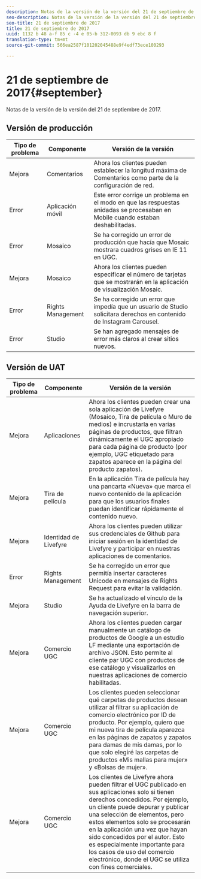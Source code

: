 ```yaml
---
description: Notas de la versión de la versión del 21 de septiembre de 2017.
seo-description: Notas de la versión de la versión del 21 de septiembre de 2017.
seo-title: 21 de septiembre de 2017
title: 21 de septiembre de 2017
uuid: 1132 b 48 a-f 85 c -4 e 05-b 312-0093 db 9 ebc 8 f
translation-type: tm+mt
source-git-commit: 566ea2587f101202045488e9f4edf73ece100293

---
```



# 21 de septiembre de 2017{#september}

Notas de la versión de la versión del 21 de septiembre de 2017.

## Versión de producción

| **Tipo de problema** | **Componente** | **Versión de la versión** |
|---|---|---|
| Mejora | Comentarios | Ahora los clientes pueden establecer la longitud máxima de Comentarios como parte de la configuración de red. |
| Error | Aplicación móvil | Este error corrige un problema en el modo en que las respuestas anidadas se procesaban en Mobile cuando estaban deshabilitadas. |
| Error | Mosaico | Se ha corregido un error de producción que hacía que Mosaic mostrara cuadros grises en IE 11 en UGC. |
| Mejora | Mosaico | Ahora los clientes pueden especificar el número de tarjetas que se mostrarán en la aplicación de visualización Mosaic. |
| Error | Rights Management | Se ha corregido un error que impedía que un usuario de Studio solicitara derechos en contenido de Instagram Carousel. |
| Error | Studio | Se han agregado mensajes de error más claros al crear sitios nuevos. |

## Versión de UAT

| **Tipo de problema** | **Componente** | **Versión de la versión** |
|---|---|---|
| Mejora | Aplicaciones | Ahora los clientes pueden crear una sola aplicación de Livefyre (Mosaico, Tira de película o Muro de medios) e incrustarla en varias páginas de productos, que filtran dinámicamente el UGC apropiado para cada página de producto (por ejemplo, UGC etiquetado para zapatos aparece en la página del producto zapatos). |
| Mejora | Tira de película | En la aplicación Tira de película hay una pancarta «Nueva» que marca el nuevo contenido de la aplicación para que los usuarios finales puedan identificar rápidamente el contenido nuevo. |
| Mejora | Identidad de Livefyre | Ahora los clientes pueden utilizar sus credenciales de Github para iniciar sesión en la identidad de Livefyre y participar en nuestras aplicaciones de comentarios. |
| Error | Rights Management | Se ha corregido un error que permitía insertar caracteres Unicode en mensajes de Rights Request para evitar la validación. |
| Mejora | Studio | Se ha actualizado el vínculo de la Ayuda de Livefyre en la barra de navegación superior. |
| Mejora | Comercio UGC | Ahora los clientes pueden cargar manualmente un catálogo de productos de Google a un estudio LF mediante una exportación de archivo JSON. Esto permite al cliente par UGC con productos de ese catálogo y visualizarlos en nuestras aplicaciones de comercio habilitadas. |
| Mejora | Comercio UGC | Los clientes pueden seleccionar qué carpetas de productos desean utilizar al filtrar su aplicación de comercio electrónico por ID de producto. Por ejemplo, quiero que mi nueva tira de película aparezca en las páginas de zapatos y zapatos para damas de mis damas, por lo que solo elegiré las carpetas de productos «Mis mallas para mujer» y «Bolsas de mujer». |
| Mejora | Comercio UGC | Los clientes de Livefyre ahora pueden filtrar el UGC publicado en sus aplicaciones solo si tienen derechos concedidos. Por ejemplo, un cliente puede depurar y publicar una selección de elementos, pero estos elementos solo se procesarán en la aplicación una vez que hayan sido concedidos por el autor. Esto es especialmente importante para los casos de uso del comercio electrónico, donde el UGC se utiliza con fines comerciales. |

